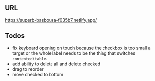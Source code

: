 ## URL

https://superb-basbousa-f035b7.netlify.app/

## Todos

- fix keyboard opening on touch because the checkbox is too small a target or the whole label needs to be the thing that switches `contenteditable`.
- add ability to delete all and delete checked
- drag to reorder
- move checked to bottom
